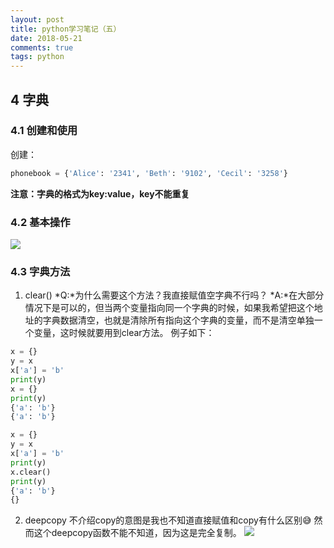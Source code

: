 ```yaml
---
layout: post
title: python学习笔记（五）
date: 2018-05-21 
comments: true
tags: python  
---
```

## 4 字典
### 4.1 创建和使用
创建：
```python
phonebook = {'Alice': '2341', 'Beth': '9102', 'Cecil': '3258'}
```
**注意：字典的格式为key:value，key不能重复**
### 4.2 基本操作
![][dictop]

### 4.3 字典方法
01. clear()
*Q:*为什么需要这个方法？我直接赋值空字典不行吗？
*A:*在大部分情况下是可以的，但当两个变量指向同一个字典的时候，如果我希望把这个地址的字典数据清空，也就是清除所有指向这个字典的变量，而不是清空单独一个变量，这时候就要用到clear方法。
例子如下：
```python
x = {}
y = x
x['a'] = 'b'
print(y)
x = {}
print(y)
{'a': 'b'}
{'a': 'b'}
```
```python
x = {}
y = x
x['a'] = 'b'
print(y)
x.clear()
print(y)
{'a': 'b'}
{}
```
02. deepcopy
不介绍copy的意图是我也不知道直接赋值和copy有什么区别😅
然而这个deepcopy函数不能不知道，因为这是完全复制。
![][deepcopy]




[dictop]: /assets/dictop.png
[deepcopy]: /assets/deepcopy.png